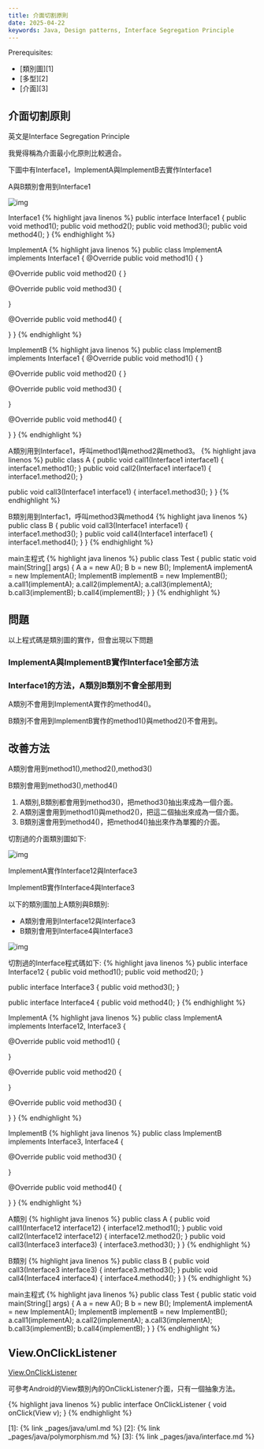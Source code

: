 ```yaml
---
title: 介面切割原則
date: 2025-04-22
keywords: Java, Design patterns, Interface Segregation Principle
---
```

Prerequisites:

- [類別圖][1]
- [多型][2]
- [介面][3]

## 介面切割原則

英文是Interface Segregation Principle

我覺得稱為介面最小化原則比較適合。

下圖中有Interface1，ImplementA與ImplementB去實作Interface1

A與B類別會用到Interface1

![img]({{site.imgurl}}/pattern/segregation1.png)

Interface1
{% highlight java linenos %}
public interface Interface1 {
  public void method1();
  public void method2();
  public void method3();
  public void method4();
}
{% endhighlight %}

ImplementA
{% highlight java linenos %}
public class ImplementA implements Interface1 {
  @Override
  public void method1() {
  }

  @Override
  public void method2() {
  }

  @Override
  public void method3() {

  }

  @Override
  public void method4() {

  }
}
{% endhighlight %}

ImplementB
{% highlight java linenos %}
public class ImplementB implements Interface1 {
  @Override
  public void method1() {
  }

  @Override
  public void method2() {
  }

  @Override
  public void method3() {

  }

  @Override
  public void method4() {

  }
}
{% endhighlight %}

A類別用到Interface1，呼叫method1與method2與method3。
{% highlight java linenos %}
public class A {
  public void call1(Interface1 interface1) {
    interface1.method1();
  }
  public void call2(Interface1 interface1) {
    interface1.method2();
  }

  public void call3(Interface1 interface1) {
    interface1.method3();
  }
}
{% endhighlight %}

B類別用到Interfac1，呼叫method3與method4
{% highlight java linenos %}
public class B {
  public void call3(Interface1 interface1) {
    interface1.method3();
  }
  public void call4(Interface1 interface1) {
    interface1.method4();
  }
}
{% endhighlight %}

main主程式
{% highlight java linenos %}
public class Test {
  public static void main(String[] args) {
    A a = new A();
    B b = new B();
    ImplementA implementA = new ImplementA();
    ImplementB implementB = new ImplementB();
    a.call1(implementA);
    a.call2(implementA);
    a.call3(implementA);
    b.call3(implementB);
    b.call4(implementB);
  }
}
{% endhighlight %}

## 問題
以上程式碼是類別圖的實作，但會出現以下問題

### ImplementA與ImplementB實作Interface1全部方法

### Interface1的方法，A類別B類別不會全部用到
A類別不會用到ImplementA實作的method4()。

B類別不會用到ImplementB實作的method1()與method2()不會用到。

## 改善方法

A類別會用到method1(),method2(),method3()

B類別會用到method3(),method4()

1. A類別,B類別都會用到method3()，把method3()抽出來成為一個介面。
2. A類別還會用到method1()與method2()，把這二個抽出來成為一個介面。
3. B類別還會用到method4()，把method4()抽出來作為單獨的介面。

切割過的介面類別圖如下:

![img]({{site.imgurl}}/pattern/segregation2.png)

ImplementA實作Interface12與Interface3

ImplementB實作Interface4與Interface3

以下的類別圖加上A類別與B類別:

- A類別會用到Interface12與Interface3
- B類別會用到Interface4與Interface3

![img]({{site.imgurl}}/pattern/segregation3.png)

切割過的Interface程式碼如下:
{% highlight java linenos %}
public interface Interface12 {
  public void method1();
  public void method2();
}

public interface Interface3 {
  public void method3();
}

public interface Interface4 {
  public void method4();
}
{% endhighlight %}

ImplementA
{% highlight java linenos %}
public class ImplementA implements Interface12, Interface3 {

  @Override
  public void method1() {

  }

  @Override
  public void method2() {

  }

  @Override
  public void method3() {

  }
}
{% endhighlight %}

ImplementB
{% highlight java linenos %}
public class ImplementB implements Interface3, Interface4 {

  @Override
  public void method3() {

  }

  @Override
  public void method4() {

  }
}
{% endhighlight %}

A類別
{% highlight java linenos %}
public class A {
  public void call1(Interface12 interface12) {
    interface12.method1();
  }
  public void call2(Interface12 interface12) {
    interface12.method2();
  }
  public void call3(Interface3 interface3) {
    interface3.method3();
  }
}
{% endhighlight %}

B類別
{% highlight java linenos %}
public class B {
  public void call3(Interface3 interface3) {
    interface3.method3();
  }
  public void call4(Interface4 interface4) {
    interface4.method4();
  }
}
{% endhighlight %}

main主程式
{% highlight java linenos %}
public class Test {
  public static void main(String[] args) {
    A a = new A();
    B b = new B();
    ImplementA implementA = new ImplementA();
    ImplementB implementB = new ImplementB();
    a.call1(implementA);
    a.call2(implementA);
    a.call3(implementA);
    b.call3(implementB);
    b.call4(implementB);
  }
}
{% endhighlight %}

## View.OnClickListener
[View.OnClickListener](https://cs.android.com/android/platform/superproject/+/android15-qpr2-release:frameworks/base/core/java/android/view/View.java;l=31742?q=View.OnClickListener&ss=android%2Fplatform%2Fsuperproject)

可參考Android的View類別內的OnClickListener介面，只有一個抽象方法。

{% highlight java linenos %}
public interface OnClickListener {
  void onClick(View v);
}
{% endhighlight %}

[1]: {% link _pages/java/uml.md %}
[2]: {% link _pages/java/polymorphism.md %}
[3]: {% link _pages/java/interface.md %}